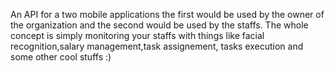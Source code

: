 An API for a two mobile applications the first would be used by the owner of the organization and the second would be used
by the staffs.
 The whole concept is simply monitoring your staffs with things like facial recognition,salary management,task assignement,
 tasks execution and some other cool stuffs :)
